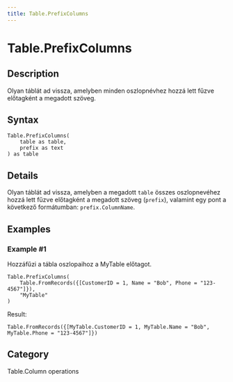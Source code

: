 ```yaml
---
title: Table.PrefixColumns
---
```


# Table.PrefixColumns


## Description

Olyan táblát ad vissza, amelyben minden oszlopnévhez hozzá lett fűzve előtagként a megadott szöveg.


## Syntax

```powerquery
Table.PrefixColumns(
    table as table,
    prefix as text
) as table
```


## Details

Olyan táblát ad vissza, amelyben a megadott <code>table</code> összes oszlopnevéhez hozzá lett fűzve előtagként a megadott szöveg (<code>prefix</code>), valamint egy pont a következő formátumban: <code>prefix</code><code>.ColumnName</code>.


## Examples

### Example #1 
Hozzáfűzi a tábla oszlopaihoz a MyTable előtagot.
```powerquery
Table.PrefixColumns(
    Table.FromRecords({[CustomerID = 1, Name = "Bob", Phone = "123-4567"]}),
    "MyTable"
)
```

Result: 
```powerquery
Table.FromRecords({[MyTable.CustomerID = 1, MyTable.Name = "Bob", MyTable.Phone = "123-4567"]})
```




## Category
Table.Column operations
